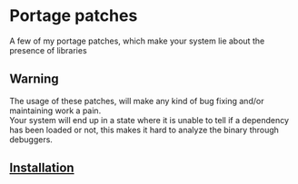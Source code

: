 # Portage patches
A few of my portage patches, which make your system lie about the presence of libraries

## Warning
The usage of these patches, will make any kind of bug fixing and/or maintaining work a pain.  
Your system will end up in a state where it is unable to tell if a dependency has been loaded or not, this makes it hard to analyze the binary through debuggers.  

## [Installation](https://wiki.gentoo.org/wiki//etc/portage/patches)

